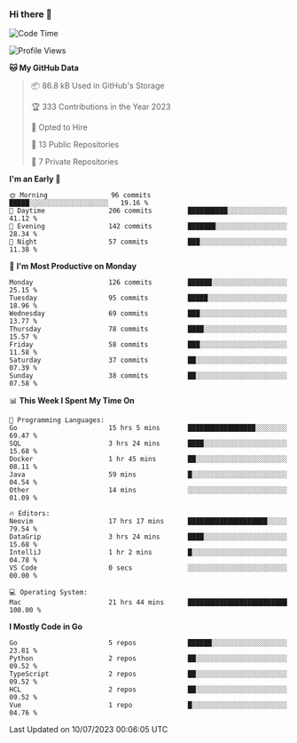 ### Hi there 👋
<!--![visitors](https://visitor-badge.glitch.me/badge?page_id=d0zingcat)-->
<!--
**d0zingcat/d0zingcat** is a ✨ _special_ ✨ repository because its `README.md` (this file) appears on your GitHub profile.

Here are some ideas to get you started:

- 🔭 I’m currently working on ...
- 🌱 I’m currently learning ...
- 👯 I’m looking to collaborate on ...
- 🤔 I’m looking for help with ...
- 💬 Ask me about ...
- 📫 How to reach me: ...
- 😄 Pronouns: ...
- ⚡ Fun fact: ...
-->
<!--START_SECTION:waka-->
![Code Time](http://img.shields.io/badge/Code%20Time-2%2C829%20hrs%2012%20mins-blue)

![Profile Views](http://img.shields.io/badge/Profile%20Views-0-blue)

**🐱 My GitHub Data** 

> 📦 86.8 kB Used in GitHub's Storage 
 > 
> 🏆 333 Contributions in the Year 2023
 > 
> 💼 Opted to Hire
 > 
> 📜 13 Public Repositories 
 > 
> 🔑 7 Private Repositories 
 > 
**I'm an Early 🐤** 

```text
🌞 Morning                96 commits          █████░░░░░░░░░░░░░░░░░░░░   19.16 % 
🌆 Daytime                206 commits         ██████████░░░░░░░░░░░░░░░   41.12 % 
🌃 Evening                142 commits         ███████░░░░░░░░░░░░░░░░░░   28.34 % 
🌙 Night                  57 commits          ███░░░░░░░░░░░░░░░░░░░░░░   11.38 % 
```
📅 **I'm Most Productive on Monday** 

```text
Monday                   126 commits         ██████░░░░░░░░░░░░░░░░░░░   25.15 % 
Tuesday                  95 commits          █████░░░░░░░░░░░░░░░░░░░░   18.96 % 
Wednesday                69 commits          ███░░░░░░░░░░░░░░░░░░░░░░   13.77 % 
Thursday                 78 commits          ████░░░░░░░░░░░░░░░░░░░░░   15.57 % 
Friday                   58 commits          ███░░░░░░░░░░░░░░░░░░░░░░   11.58 % 
Saturday                 37 commits          ██░░░░░░░░░░░░░░░░░░░░░░░   07.39 % 
Sunday                   38 commits          ██░░░░░░░░░░░░░░░░░░░░░░░   07.58 % 
```


📊 **This Week I Spent My Time On** 

```text
💬 Programming Languages: 
Go                       15 hrs 5 mins       █████████████████░░░░░░░░   69.47 % 
SQL                      3 hrs 24 mins       ████░░░░░░░░░░░░░░░░░░░░░   15.68 % 
Docker                   1 hr 45 mins        ██░░░░░░░░░░░░░░░░░░░░░░░   08.11 % 
Java                     59 mins             █░░░░░░░░░░░░░░░░░░░░░░░░   04.54 % 
Other                    14 mins             ░░░░░░░░░░░░░░░░░░░░░░░░░   01.09 % 

🔥 Editors: 
Neovim                   17 hrs 17 mins      ████████████████████░░░░░   79.54 % 
DataGrip                 3 hrs 24 mins       ████░░░░░░░░░░░░░░░░░░░░░   15.68 % 
IntelliJ                 1 hr 2 mins         █░░░░░░░░░░░░░░░░░░░░░░░░   04.78 % 
VS Code                  0 secs              ░░░░░░░░░░░░░░░░░░░░░░░░░   00.00 % 

💻 Operating System: 
Mac                      21 hrs 44 mins      █████████████████████████   100.00 % 
```

**I Mostly Code in Go** 

```text
Go                       5 repos             ██████░░░░░░░░░░░░░░░░░░░   23.81 % 
Python                   2 repos             ██░░░░░░░░░░░░░░░░░░░░░░░   09.52 % 
TypeScript               2 repos             ██░░░░░░░░░░░░░░░░░░░░░░░   09.52 % 
HCL                      2 repos             ██░░░░░░░░░░░░░░░░░░░░░░░   09.52 % 
Vue                      1 repo              █░░░░░░░░░░░░░░░░░░░░░░░░   04.76 % 
```




 Last Updated on 10/07/2023 00:06:05 UTC
<!--END_SECTION:waka-->

